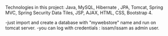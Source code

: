 Technologies in this project:
Java, MySQL, Hibernate , JPA, Tomcat, Spring MVC, Spring Security Data Tiles, JSP, AJAX, HTML, CSS, Bootstrap 4.

-just import and create a database with "mywebstore" name and run on tomcat server.
-you can log with credentials : issam/issam as admin user.

